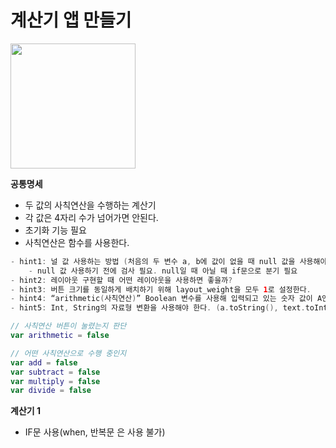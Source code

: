 # 계산기 앱 만들기

<img src="https://github.com/user-attachments/assets/e5d3ca6f-39ed-4d9c-b4d1-6b31d12b50a4" width="200"/>

**공통명세**

- 두 값의 사칙연산을 수행하는 계산기
- 각 값은 4자리 수가 넘어가면 안된다.
- 초기화 기능 필요
- 사칙연산은 함수를 사용한다.

```swift
- hint1: 널 값 사용하는 방법 (처음의 두 변수 a, b에 값이 없을 때 null 값을 사용해야 편리함)
    - null 값 사용하기 전에 검사 필요. null일 때 아닐 때 if문으로 분기 필요
- hint2: 레이아웃 구현할 때 어떤 레이아웃을 사용하면 좋을까?
- hint3: 버튼 크기를 동일하게 배치하기 위해 layout_weight을 모두 1로 설정한다.
- hint4: “arithmetic(사칙연산)” Boolean 변수를 사용해 입력되고 있는 숫자 값이 A인지 B인지 분기할 수 있다.
- hint5: Int, String의 자료형 변환을 사용해야 한다. (a.toString(), text.toInt())**

// 사칙연산 버튼이 눌렸는지 판단
var arithmetic = false

// 어떤 사칙연산으로 수행 중인지
var add = false
var subtract = false
var multiply = false
var divide = false
```

**계산기 1**
- IF문 사용(when, 반복문 은 사용 불가)
